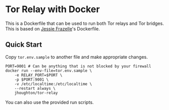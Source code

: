 # Tor Relay with Docker
This is a Dockerfile that can be used to run both Tor relays and Tor bridges.
This is based on [Jessie Frazelle](https://github.com/jessfraz)'s Dockerfile.

## Quick Start
Copy `tor.env.sample` to another file and make appropriate changes.

```
PORT=9001 # Can be anything that is not blocked by your firewall
docker run --env-file=tor.env.sample \
    -e RELAY_PORT=$PORT \
    -p $PORT:9001 \
    -v /etc/localtime:/etc/localtime \
    --restart always \
    jhoughton/tor-relay
```

You can also use the provided run scripts.
